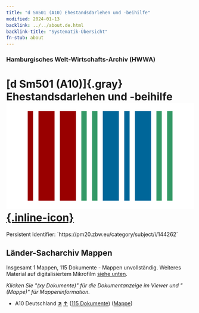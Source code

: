 ```yaml
---
title: "d Sm501 (A10) Ehestandsdarlehen und -beihilfe"
modified: 2024-01-13
backlink: ../../about.de.html
backlink-title: "Systematik-Übersicht"
fn-stub: about
---
```


### Hamburgisches Welt-Wirtschafts-Archiv (HWWA)

# [d Sm501 (A10)]{.gray}&#8201; Ehestandsdarlehen und -beihilfe &#160; [![Wikidata](/images/Wikidata-logo.svg "Wikidata"){.inline-icon}](http://www.wikidata.org/entity/Q104699247)

<div class="hint">Persistent Identifier: `https://pm20.zbw.eu/category/subject/i/144262`</div>







## Länder-Sacharchiv Mappen






Insgesamt 1 Mappen, 115 Dokumente - Mappen unvollständig. Weiteres Material auf digitalisiertem Mikrofilm [siehe unten](#filmsections).

_Klicken Sie "(xy Dokumente)" für die Dokumentanzeige im Viewer und "(Mappe)" für Mappeninformation._



- A10 Deutschland [**&nearr;**](../../../geo/i/126128/about.de.html "Deutschland (alle Mappen)") [**&uarr;**](../../../geo/about.de.html#A10 "Ländersystematik") (<a href="https://pm20.zbw.eu/iiifview/folder/sh/126128,144262" title="über: Deutschland : Ehestandsdarlehen und -beihilfe" target="_blank">115 Dokumente</a>) ([Mappe](../../../../folder/sh/1261xx/126128/1442xx/144262/about.de.html))



<a id="filmsections" />














